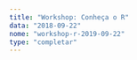 ```yaml
---
title: "Workshop: Conheça o R"
data: "2018-09-22"
nome: "workshop-r-2019-09-22"
type: "completar"
---
```


